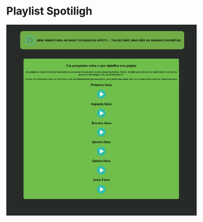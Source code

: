 # Playlist Spotiligh  
![descrição da imagem](https://github.com/Bessa1/playlist/blob/main/img/play1.png)
